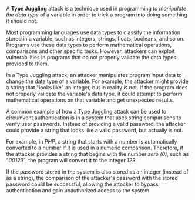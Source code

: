 A **Type Juggling** attack is a technique used in programming *to manipulate the data type* of a variable in order to trick a program into doing something it should not.

Most programming languages use data types to classify the information stored in a variable, such as integers, strings, floats, booleans, and so on. Programs use these data types to perform mathematical operations, comparisons and other specific tasks. However, attackers can exploit vulnerabilities in programs that do not properly validate the data types provided to them.

In a Type Juggling attack, an attacker manipulates program input data to change the data type of a variable. For example, the attacker might provide a string that "looks like" an integer, but in reality is not. If the program does not properly validate the variable's data type, it could attempt to perform mathematical operations on that variable and get unexpected results.

A common example of how a Type Juggling attack can be used to circumvent authentication is in a system that uses string comparisons to verify user passwords. Instead of providing a valid password, the attacker could provide a string that looks like a valid password, but actually is not.

For example, in *PHP*, a string that starts with a number is automatically converted to a number if it is used in a numeric comparison. Therefore, if the attacker provides a string that begins with the number *zero (0)*, such as "*00123*", the program will convert it to the integer *123*.

If the password stored in the system is also stored as an integer (instead of as a string), the comparison of the attacker's password with the stored password could be successful, allowing the attacker to bypass authentication and gain unauthorized access to the system.